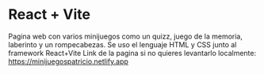 # React + Vite

Pagina web con varios minijuegos como un quizz, juego de la memoria, laberinto y un rompecabezas.
Se uso el lenguaje HTML y CSS junto al framework React+Vite
Link de la pagina si no quieres levantarlo localmente: https://minijuegospatricio.netlify.app
